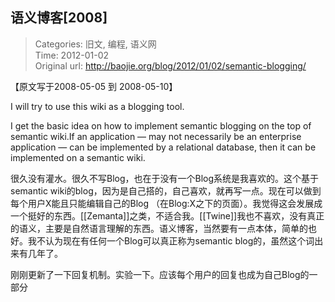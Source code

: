 语义博客[2008]
---
    
> Categories: 旧文, 编程, 语义网  
> Time: 2012-01-02  
> Original url: <http://baojie.org/blog/2012/01/02/semantic-blogging/>
    
【原文写于2008-05-05 到 2008-05-10】

I will try to use this wiki as a blogging tool.

I get the basic idea on how to implement semantic blogging on the top of semantic wiki.If an application — may not necessarily be an enterprise application — can be implemented by a relational database, then it can be implemented on a semantic wiki.     

很久没有灌水。很久不写Blog，也在于没有一个Blog系统是我喜欢的。这个基于semantic wiki的blog，因为是自己搭的，自己喜欢，就再写一点。现在可以做到每个用户X能且只能编辑自己的Blog （在Blog:X之下的页面）。我觉得这会发展成一个挺好的东西。[[Zemanta]]之类，不适合我。[[Twine]]我也不喜欢，没有真正的语义，主要是自然语言理解的东西。语义博客，当然要有一点本体，简单的也好。我不认为现在有任何一个Blog可以真正称为semantic blog的，虽然这个词出来有几年了。

刚刚更新了一下回复机制。实验一下。应该每个用户的回复也成为自己Blog的一部分